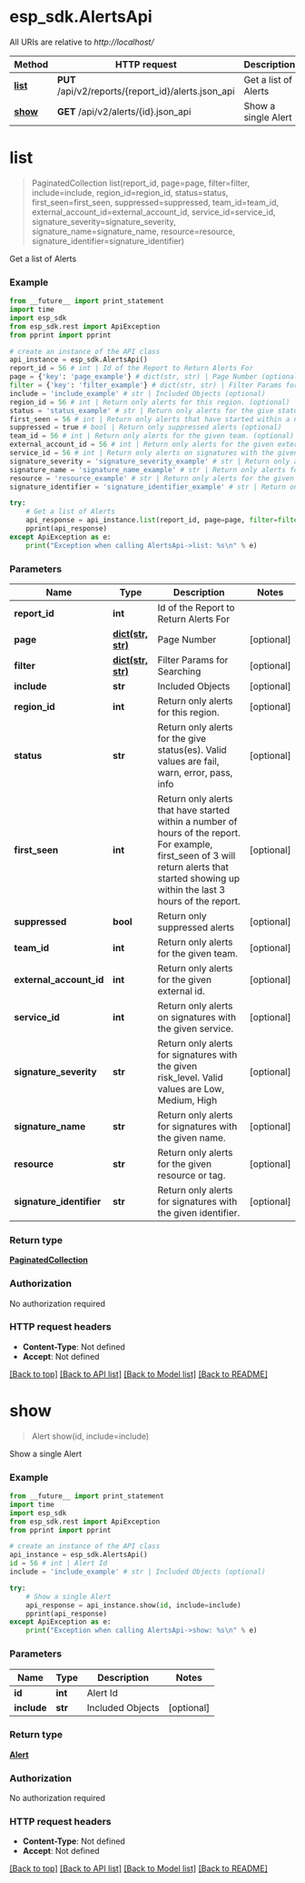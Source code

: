 # esp_sdk.AlertsApi

All URIs are relative to *http://localhost/*

Method | HTTP request | Description
------------- | ------------- | -------------
[**list**](AlertsApi.md#list) | **PUT** /api/v2/reports/{report_id}/alerts.json_api | Get a list of Alerts
[**show**](AlertsApi.md#show) | **GET** /api/v2/alerts/{id}.json_api | Show a single Alert


# **list**
> PaginatedCollection list(report_id, page=page, filter=filter, include=include, region_id=region_id, status=status, first_seen=first_seen, suppressed=suppressed, team_id=team_id, external_account_id=external_account_id, service_id=service_id, signature_severity=signature_severity, signature_name=signature_name, resource=resource, signature_identifier=signature_identifier)

Get a list of Alerts

### Example 
```python
from __future__ import print_statement
import time
import esp_sdk
from esp_sdk.rest import ApiException
from pprint import pprint

# create an instance of the API class
api_instance = esp_sdk.AlertsApi()
report_id = 56 # int | Id of the Report to Return Alerts For
page = {'key': 'page_example'} # dict(str, str) | Page Number (optional)
filter = {'key': 'filter_example'} # dict(str, str) | Filter Params for Searching (optional)
include = 'include_example' # str | Included Objects (optional)
region_id = 56 # int | Return only alerts for this region. (optional)
status = 'status_example' # str | Return only alerts for the give status(es). Valid values are fail, warn, error, pass, info (optional)
first_seen = 56 # int | Return only alerts that have started within a number of hours of the report. For example, first_seen of 3 will return alerts that started showing up within the last 3 hours of the report. (optional)
suppressed = true # bool | Return only suppressed alerts (optional)
team_id = 56 # int | Return only alerts for the given team. (optional)
external_account_id = 56 # int | Return only alerts for the given external id. (optional)
service_id = 56 # int | Return only alerts on signatures with the given service. (optional)
signature_severity = 'signature_severity_example' # str | Return only alerts for signatures with the given risk_level. Valid values are Low, Medium, High (optional)
signature_name = 'signature_name_example' # str | Return only alerts for signatures with the given name. (optional)
resource = 'resource_example' # str | Return only alerts for the given resource or tag. (optional)
signature_identifier = 'signature_identifier_example' # str | Return only alerts for signatures with the given identifier. (optional)

try: 
    # Get a list of Alerts
    api_response = api_instance.list(report_id, page=page, filter=filter, include=include, region_id=region_id, status=status, first_seen=first_seen, suppressed=suppressed, team_id=team_id, external_account_id=external_account_id, service_id=service_id, signature_severity=signature_severity, signature_name=signature_name, resource=resource, signature_identifier=signature_identifier)
    pprint(api_response)
except ApiException as e:
    print("Exception when calling AlertsApi->list: %s\n" % e)
```

### Parameters

Name | Type | Description  | Notes
------------- | ------------- | ------------- | -------------
 **report_id** | **int**| Id of the Report to Return Alerts For | 
 **page** | [**dict(str, str)**](str.md)| Page Number | [optional] 
 **filter** | [**dict(str, str)**](str.md)| Filter Params for Searching | [optional] 
 **include** | **str**| Included Objects | [optional] 
 **region_id** | **int**| Return only alerts for this region. | [optional] 
 **status** | **str**| Return only alerts for the give status(es). Valid values are fail, warn, error, pass, info | [optional] 
 **first_seen** | **int**| Return only alerts that have started within a number of hours of the report. For example, first_seen of 3 will return alerts that started showing up within the last 3 hours of the report. | [optional] 
 **suppressed** | **bool**| Return only suppressed alerts | [optional] 
 **team_id** | **int**| Return only alerts for the given team. | [optional] 
 **external_account_id** | **int**| Return only alerts for the given external id. | [optional] 
 **service_id** | **int**| Return only alerts on signatures with the given service. | [optional] 
 **signature_severity** | **str**| Return only alerts for signatures with the given risk_level. Valid values are Low, Medium, High | [optional] 
 **signature_name** | **str**| Return only alerts for signatures with the given name. | [optional] 
 **resource** | **str**| Return only alerts for the given resource or tag. | [optional] 
 **signature_identifier** | **str**| Return only alerts for signatures with the given identifier. | [optional] 

### Return type

[**PaginatedCollection**](PaginatedCollection.md)

### Authorization

No authorization required

### HTTP request headers

 - **Content-Type**: Not defined
 - **Accept**: Not defined

[[Back to top]](#) [[Back to API list]](../README.md#documentation-for-api-endpoints) [[Back to Model list]](../README.md#documentation-for-models) [[Back to README]](../README.md)

# **show**
> Alert show(id, include=include)

Show a single Alert

### Example 
```python
from __future__ import print_statement
import time
import esp_sdk
from esp_sdk.rest import ApiException
from pprint import pprint

# create an instance of the API class
api_instance = esp_sdk.AlertsApi()
id = 56 # int | Alert Id
include = 'include_example' # str | Included Objects (optional)

try: 
    # Show a single Alert
    api_response = api_instance.show(id, include=include)
    pprint(api_response)
except ApiException as e:
    print("Exception when calling AlertsApi->show: %s\n" % e)
```

### Parameters

Name | Type | Description  | Notes
------------- | ------------- | ------------- | -------------
 **id** | **int**| Alert Id | 
 **include** | **str**| Included Objects | [optional] 

### Return type

[**Alert**](Alert.md)

### Authorization

No authorization required

### HTTP request headers

 - **Content-Type**: Not defined
 - **Accept**: Not defined

[[Back to top]](#) [[Back to API list]](../README.md#documentation-for-api-endpoints) [[Back to Model list]](../README.md#documentation-for-models) [[Back to README]](../README.md)

